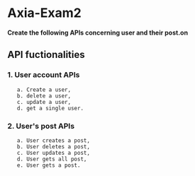 # Axia-Exam2
**Create the following APIs concerning user and their post.on**


## API fuctionalities
### 1. User account APIs
       a. Create a user,
       b. delete a user,
       c. update a user,
       d. get a single user.

### 2. User's post APIs
       a. User creates a post,
       b. User deletes a post,
       c. User updates a post,
       d. User gets all post,
       e. User gets a post.

